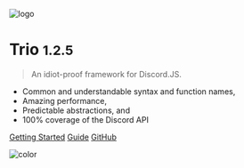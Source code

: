 ![logo](https://camo.githubusercontent.com/3bf3bfdcf2288672876c33e72de48c1487aeb389/68747470733a2f2f692e7667792e6d652f56686a6c6c4d2e706e67)

# Trio <small>1.2.5</small>

> An idiot-proof framework for Discord.JS.

- Common and understandable syntax and function names,
- Amazing performance,
- Predictable abstractions, and
- 100% coverage of the Discord API

[Getting Started](#docsify)
[Guide](/guide)
[GitHub](https://github.com/PlutonusDev/Trio)

![color](#3f3f3f)